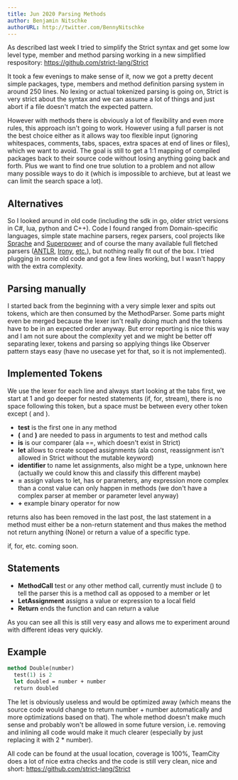```yaml
---
title: Jun 2020 Parsing Methods
author: Benjamin Nitschke
authorURL: http://twitter.com/BennyNitschke
---
```


As described last week I tried to simplify the Strict syntax and get some low level type, member and method parsing working in a new simplified respository: https://github.com/strict-lang/Strict

It took a few evenings to make sense of it, now we got a pretty decent simple packages, type, members and method definition parsing system in around 250 lines. No lexing or actual tokenized parsing is going on, Strict is very strict about the syntax and we can assume a lot of things and just abort if a file doesn't match the expected pattern.

However with methods there is obviously a lot of flexibility and even more rules, this approach isn't going to work. However using a full parser is not the best choice either as it allows way too flexible input (ignoring whitespaces, comments, tabs, spaces, extra spaces at end of lines or files), which we want to avoid. The goal is still to get a 1:1 mapping of compiled packages back to their source code without losing anything going back and forth. Plus we want to find one true solution to a problem and not allow many possible ways to do it (which is impossible to archieve, but at least we can limit the search space a lot).

## Alternatives

So I looked around in old code (including the sdk in go, older strict versions in C#, lua, python and C++). Code I found ranged from Domain-specific languages, simple state machine parsers, regex parsers, cool projects like [Sprache](https://github.com/sprache/Sprache) and [Superpower](https://github.com/datalust/superpower) and of course the many available full fletched parsers ([ANTLR](https://www.antlr.org/), [Irony](https://github.com/IronyProject/Irony), [etc.](https://tomassetti.me/parsing-in-csharp/#parseTree)), but nothing really fit out of the box. I tried plugging in some old code and got a few lines working, but I wasn't happy with the extra complexity.

## Parsing manually

I started back from the beginning with a very simple lexer and spits out tokens, which are then consumed by the MethodParser. Some parts might even be merged because the lexer isn't really doing much and the tokens have to be in an expected order anyway. But error reporting is nice this way and I am not sure about the complexity yet and we might be better off separating lexer, tokens and parsing so applying things like Observer pattern stays easy (have no usecase yet for that, so it is not implemented).

## Implemented Tokens

We use the lexer for each line and always start looking at the tabs first, we start at 1 and go deeper for nested statements (if, for, stream), there is no space following this token, but a space must be between every other token except ( and ).

- **test** is the first one in any method
- **(** and **)** are needed to pass in arguments to test and method calls
- **is** is our comparer (ala ==, which doesn't exist in Strict)
- **let** allows to create scoped assignments (ala const, reassignment isn't allowed in Strict without the mutable keyword)
- **identifier** to name let assignments, also might be a type, unknown here (actually we could know this and classify this different maybe)
- **=** assign values to let, has or parameters, any expression more complex than a const value can only happen in methods (we don't have a complex parser at member or parameter level anyway)
- **+** example binary operator for now

returns also has been removed in the last post, the last statement in a method must either be a non-return statement and thus makes the method not return anything (None) or return a value of a specific type.

if, for, etc. coming soon.

## Statements

- **MethodCall** test or any other method call, currently must include () to tell the parser this is a method call as opposed to a member or let
- **LetAssignment** assigns a value or expression to a local field
- **Return** ends the function and can return a value

As you can see all this is still very easy and allows me to experiment around with different ideas very quickly.

## Example

```ocaml
method Double(number)
  test(1) is 2
  let doubled = number + number
  return doubled
```

The let is obviously useless and would be optimized away (which means the source code would change to return number + number automatically and more optimizations based on that). The whole method doesn't make much sense and probably won't be allowed in some future version, i.e. removing and inlining all code would make it much clearer (especially by just replacing it with 2 * number).

All code can be found at the usual location, coverage is 100%, TeamCity does a lot of nice extra checks and the code is still very clean, nice and short: https://github.com/strict-lang/Strict
